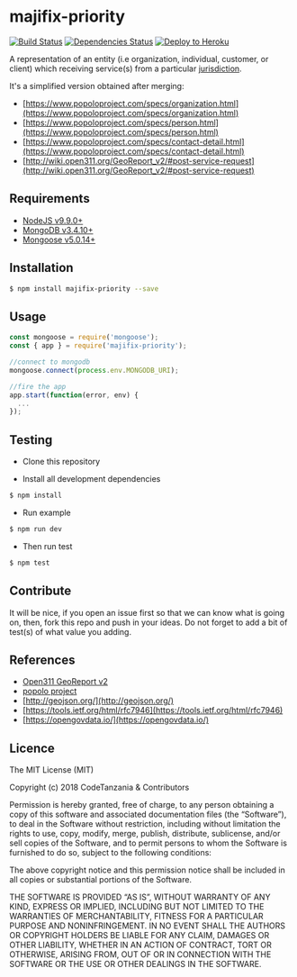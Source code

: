 majifix-priority
================

[![Build Status](https://travis-ci.org/CodeTanzania/majifix-priority.svg?branch=develop)](https://travis-ci.org/CodeTanzania/majifix-priority)
[![Dependencies Status](https://david-dm.org/CodeTanzania/majifix-priority/status.svg?style=flat-square)](https://david-dm.org/CodeTanzania/majifix-priority)
[![Deploy to Heroku](https://www.herokucdn.com/deploy/button.png)](https://heroku.com/deploy?template=https://github.com/CodeTanzania/majifix-priority/tree/develop)

A representation of an entity (i.e organization, individual, customer, or client) which receiving service(s) from a particular [jurisdiction](https://github.com/CodeTanzania/majifix-jurisdiction).

It's a simplified version obtained after merging:
- [https://www.popoloproject.com/specs/organization.html](https://www.popoloproject.com/specs/organization.html)
- [https://www.popoloproject.com/specs/person.html](https://www.popoloproject.com/specs/person.html)
- [https://www.popoloproject.com/specs/contact-detail.html](https://www.popoloproject.com/specs/contact-detail.html)
- [http://wiki.open311.org/GeoReport_v2/#post-service-request](http://wiki.open311.org/GeoReport_v2/#post-service-request)

## Requirements
- [NodeJS v9.9.0+](https://nodejs.org)
- [MongoDB v3.4.10+](https://www.mongodb.com/)
- [Mongoose v5.0.14+](https://github.com/Automattic/mongoose)

## Installation
```sh
$ npm install majifix-priority --save
```

## Usage
```js
const mongoose = require('mongoose');
const { app } = require('majifix-priority');

//connect to mongodb
mongoose.connect(process.env.MONGODB_URI);

//fire the app
app.start(function(error, env) {
  ...
});
```

## Testing
* Clone this repository

* Install all development dependencies
```sh
$ npm install
```

* Run example
```sh
$ npm run dev
```

* Then run test
```sh
$ npm test
```

## Contribute
It will be nice, if you open an issue first so that we can know what is going on, then, fork this repo and push in your ideas. Do not forget to add a bit of test(s) of what value you adding.

## References
- [Open311 GeoReport v2](http://wiki.open311.org/GeoReport_v2/)
- [popolo project](https://www.popoloproject.com/)
- [http://geojson.org/](http://geojson.org/)
- [https://tools.ietf.org/html/rfc7946](https://tools.ietf.org/html/rfc7946)
- [https://opengovdata.io/](https://opengovdata.io/)

## Licence
The MIT License (MIT)

Copyright (c) 2018 CodeTanzania & Contributors

Permission is hereby granted, free of charge, to any person obtaining a copy of this software and associated documentation files (the “Software”), to deal in the Software without restriction, including without limitation the rights to use, copy, modify, merge, publish, distribute, sublicense, and/or sell copies of the Software, and to permit persons to whom the Software is furnished to do so, subject to the following conditions:

The above copyright notice and this permission notice shall be included in all copies or substantial portions of the Software.

THE SOFTWARE IS PROVIDED “AS IS”, WITHOUT WARRANTY OF ANY KIND, EXPRESS OR IMPLIED, INCLUDING BUT NOT LIMITED TO THE WARRANTIES OF MERCHANTABILITY, FITNESS FOR A PARTICULAR PURPOSE AND NONINFRINGEMENT. IN NO EVENT SHALL THE AUTHORS OR COPYRIGHT HOLDERS BE LIABLE FOR ANY CLAIM, DAMAGES OR OTHER LIABILITY, WHETHER IN AN ACTION OF CONTRACT, TORT OR OTHERWISE, ARISING FROM, OUT OF OR IN CONNECTION WITH THE SOFTWARE OR THE USE OR OTHER DEALINGS IN THE SOFTWARE.
